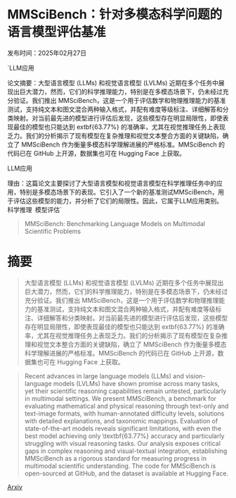# MMSciBench：针对多模态科学问题的语言模型评估基准

发布时间：2025年02月27日

`LLM应用

论文摘要：大型语言模型 (LLMs) 和视觉语言模型 (LVLMs) 近期在多个任务中展现出巨大潜力，然而，它们的科学推理能力，特别是在多模态场景下，仍未经过充分验证。我们推出 MMSciBench，这是一个用于评估数学和物理推理能力的基准测试，支持纯文本和图文混合两种输入格式，并配有难度等级标注、详细解答和分类映射。对当前最先进的模型进行评估后发现，这些模型存在明显局限性，即使表现最佳的模型也只能达到 	extbf{63.77\%} 的准确率，尤其在视觉推理任务上表现乏力。我们的分析揭示了现有模型在复杂推理和视觉文本整合方面的关键缺陷，确立了 MMSciBench 作为衡量多模态科学理解进展的严格标准。MMSciBench 的代码已在 GitHub 上开源，数据集也可在 Hugging Face 上获取。

LLM应用

理由：这篇论文主要探讨了大型语言模型和视觉语言模型在科学推理任务中的应用，特别是多模态场景下的表现。它引入了一个新的基准测试MMSciBench，用于评估这些模型的能力，并分析了它们的局限性。因此，它属于LLM应用类别。` `科学推理` `模型评估`

> MMSciBench: Benchmarking Language Models on Multimodal Scientific Problems

# 摘要

> 大型语言模型 (LLMs) 和视觉语言模型 (LVLMs) 近期在多个任务中展现出巨大潜力，然而，它们的科学推理能力，特别是在多模态场景下，仍未经过充分验证。我们推出 MMSciBench，这是一个用于评估数学和物理推理能力的基准测试，支持纯文本和图文混合两种输入格式，并配有难度等级标注、详细解答和分类映射。对当前最先进的模型进行评估后发现，这些模型存在明显局限性，即使表现最佳的模型也只能达到 	extbf{63.77\%} 的准确率，尤其在视觉推理任务上表现乏力。我们的分析揭示了现有模型在复杂推理和视觉文本整合方面的关键缺陷，确立了 MMSciBench 作为衡量多模态科学理解进展的严格标准。MMSciBench 的代码已在 GitHub 上开源，数据集也可在 Hugging Face 上获取。

> Recent advances in large language models (LLMs) and vision-language models (LVLMs) have shown promise across many tasks, yet their scientific reasoning capabilities remain untested, particularly in multimodal settings. We present MMSciBench, a benchmark for evaluating mathematical and physical reasoning through text-only and text-image formats, with human-annotated difficulty levels, solutions with detailed explanations, and taxonomic mappings. Evaluation of state-of-the-art models reveals significant limitations, with even the best model achieving only \textbf{63.77\%} accuracy and particularly struggling with visual reasoning tasks. Our analysis exposes critical gaps in complex reasoning and visual-textual integration, establishing MMSciBench as a rigorous standard for measuring progress in multimodal scientific understanding. The code for MMSciBench is open-sourced at GitHub, and the dataset is available at Hugging Face.

[Arxiv](https://arxiv.org/abs/2503.01891)